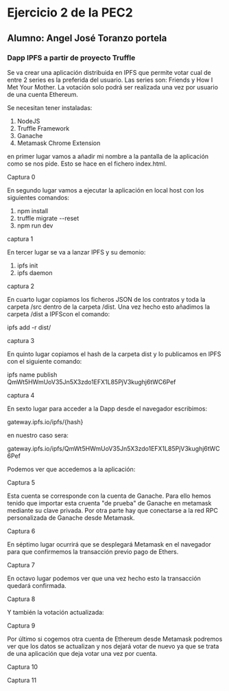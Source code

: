 # Ejercicio 2 de la PEC2
## Alumno: Angel José Toranzo portela
### Dapp IPFS a partir de proyecto Truffle

Se va crear una aplicación distribuida en IPFS que permite votar cual de entre 2 series es la preferida del usuario. Las series son: Friends y How I Met Your Mother. La votación solo podrá ser realizada una vez por usuario de una cuenta Ethereum.

Se necesitan tener instaladas:

1. NodeJS
2. Truffle Framework
3. Ganache
4. Metamask Chrome Extension

en primer lugar vamos a añadir mi nombre a la pantalla de la aplicación como se nos pide. Esto se hace en el fichero index.html.

Captura 0

En segundo lugar vamos a ejecutar la aplicación en local host con los siguientes comandos:

1. npm install
2. truffle migrate --reset
3. npm run dev

captura 1

En tercer lugar se va a lanzar IPFS y su demonio:

1. ipfs init
2. ipfs daemon

captura 2

En cuarto lugar copiamos los ficheros JSON de los contratos y toda la carpeta /src dentro de la carpeta /dist. Una vez hecho esto añadimos la carpeta /dist a IPFScon el comando:

ipfs add -r dist/

captura 3

En quinto lugar copiamos el hash de la carpeta dist y lo publicamos en IPFS con el siguiente comando:

ipfs name publish QmWt5HWmUoV35Jn5X3zdo1EFX1L85PjV3kughj6tWC6Pef

captura 4

En sexto lugar para acceder a la Dapp desde el navegador escribimos:

gateway.ipfs.io/ipfs/{hash}

en nuestro caso sera:

gateway.ipfs.io/ipfs/QmWt5HWmUoV35Jn5X3zdo1EFX1L85PjV3kughj6tWC6Pef

Podemos ver que accedemos a la aplicación:

Captura 5

Esta cuenta se corresponde con la cuenta de Ganache. Para ello hemos tenido que importar esta cruenta "de prueba" de Ganache en metamask mediante su clave privada. Por otra parte hay que conectarse a la red RPC personalizada de Ganache desde Metamask.

Captura 6

En séptimo lugar ocurrirá que se desplegará Metamask en el navegador para que confirmemos la transacción previo pago de Ethers.

Captura 7

En octavo lugar podemos ver que una vez hecho esto la transacción quedará confirmada.

Captura 8

Y también la votación actualizada:

Captura 9

Por último si cogemos otra cuenta de Ethereum desde Metamask podremos ver que los datos se actualizan y nos dejará votar de nuevo ya que se trata de una aplicación que deja votar una vez por cuenta.

Captura 10

Captura 11







